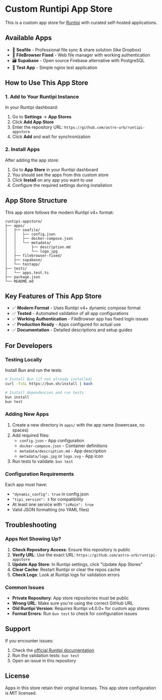 # Custom Runtipi App Store

This is a custom app store for [Runtipi](https://runtipi.io/) with curated self-hosted applications.

## Available Apps

- 🐠 **Seafile** - Professional file sync & share solution (like Dropbox)
- 📁 **FileBrowser Fixed** - Web file manager with working authentication
- 🗃️ **Supabase** - Open source Firebase alternative with PostgreSQL
- 🧪 **Test App** - Simple nginx test application

## How to Use This App Store

### 1. Add to Your Runtipi Instance

In your Runtipi dashboard:

1. Go to **Settings** → **App Stores**
2. Click **Add App Store**
3. Enter the repository URL: `https://github.com/astro-urb/runtipi-appstore`
4. Click **Add** and wait for synchronization

### 2. Install Apps

After adding the app store:
1. Go to **App Store** in your Runtipi dashboard
2. You should see the apps from this custom store
3. Click **Install** on any app you want to use
4. Configure the required settings during installation

## App Store Structure

This app store follows the modern Runtipi v4+ format:

```
runtipi-appstore/
├── apps/
│   ├── seafile/
│   │   ├── config.json
│   │   ├── docker-compose.json
│   │   └── metadata/
│   │       ├── description.md
│   │       └── logo.jpg
│   ├── filebrowser-fixed/
│   ├── supabase/
│   └── testapp/
├── tests/
│   └── apps.test.ts
├── package.json
└── README.md
```

## Key Features of This App Store

- ✅ **Modern Format** - Uses Runtipi v4+ dynamic compose format
- ✅ **Tested** - Automated validation of all app configurations
- ✅ **Working Authentication** - FileBrowser app has fixed login issues
- ✅ **Production Ready** - Apps configured for actual use
- ✅ **Documentation** - Detailed descriptions and setup guides

## For Developers

### Testing Locally

Install Bun and run the tests:

```bash
# Install Bun (if not already installed)
curl -fsSL https://bun.sh/install | bash

# Install dependencies and run tests
bun install
bun test
```

### Adding New Apps

1. Create a new directory in `apps/` with the app name (lowercase, no spaces)
2. Add required files:
   - `config.json` - App configuration
   - `docker-compose.json` - Container definitions  
   - `metadata/description.md` - App description
   - `metadata/logo.jpg` or `logo.svg` - App icon
3. Run tests to validate: `bun test`

### Configuration Requirements

Each app must have:
- `"dynamic_config": true` in config.json
- `"tipi_version": 3` for compatibility
- At least one service with `"isMain": true`
- Valid JSON formatting (no YAML files)

## Troubleshooting

### Apps Not Showing Up?

1. **Check Repository Access**: Ensure this repository is public
2. **Verify URL**: Use the exact URL: `https://github.com/astro-urb/runtipi-appstore`
3. **Update App Store**: In Runtipi settings, click "Update App Stores"
4. **Clear Cache**: Restart Runtipi or clear the repos cache
5. **Check Logs**: Look at Runtipi logs for validation errors

### Common Issues

- **Private Repository**: App store repositories must be public
- **Wrong URL**: Make sure you're using the correct GitHub URL
- **Old Runtipi Version**: Requires Runtipi v4.0.0+ for custom app stores
- **Format Errors**: Run `bun test` to check for configuration issues

## Support

If you encounter issues:
1. Check the [official Runtipi documentation](https://runtipi.io/docs)
2. Run the validation tests: `bun test`
3. Open an issue in this repository

## License

Apps in this store retain their original licenses. This app store configuration is MIT licensed.

